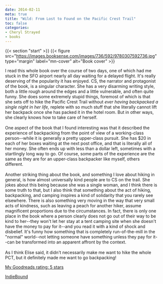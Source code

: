 ```yaml
---
date: 2014-02-11
meta: true
title: "Wild: From Lost to Found on the Pacific Crest Trail"
toc: false
categories:
- Cheryl Strayed
- books
---
```


{{< section "start" >}}
{{< figure src="https://images.booksense.com/images/736/592/9780307592736.jpg" type="margin" label="mn-cover" alt="Book cover" >}}

I read this whole book over the course of two days, one of which had me stuck in the SFO airport nearly all day waiting for a delayed flight. It's really deserving of the popularity it has enjoyed. CS, the narrator and protagonist of the book, is a singular character. She has a very disarming writing style, both a little rough around the edges and a little vulnerable, and often quite funny. She does some extremely stupid things, foremost of which is that she sets off to hike the Pacific Crest Trail without *ever having backpacked a single night in her life,* replete with so much stuff that she literally cannot lift her backpack once she has packed it in the hotel room. But in other ways, she clearly knows how to take care of herself.<br /><br />One aspect of the book that I found interesting was that it described the experience of backpacking from the point of view of a working-class person--while it is generally a pretty upper-class pursuit. She has $20 in each of her boxes waiting at the next post office, and that is literally all of her money. She often ends up with less than a dollar left, sometimes with a startlingly long way to go. Of course, some parts of the experience are the same as they are for an upper-class backpacker like myself, others different.<br /><br />Another striking thing about the book, and something I love about hiking in general, is how almost universally kind people are to CS on the trail. She jokes about this being because she was a single woman, and I think there is some truth to that, but I also think that something about the act of hiking, backpacking, and camping inspires a kind of solidarity that you rarely see elsewhere. There is also something very moving in the way that very small acts of kindness, such as leaving a peach for another hiker, assume magnificent proportions due to the circumstances. In fact, there is only one place in the book where a person clearly does not go out of their way to be kind to her--they won't let her stay at a tent camping site when she doesn't have the money to pay for it--and you read it with a kind of shock and disbelief. It's funny how something that is completely run-of-the-mill in the "normal" world--not letting someone have something unless they pay for it--can be transformed into an apparent affront by the context.<br /><br />As I think Elise said, it didn't necessarily make me want to hike the whole PCT, but it definitely made me want to go backpacking!

[My Goodreads rating: 5 stars](https://www.goodreads.com/review/show/843609697)  

[IndieBound](https://www.indiebound.org/book/9780307592736)
